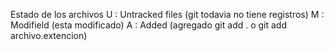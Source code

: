Estado de los archivos
U : Untracked files (git todavia no tiene registros)
M : Modifield (esta modificado)
A : Added (agregado git add . o git add archivo.extencion)
